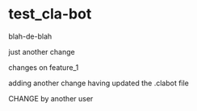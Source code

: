 # test_cla-bot

blah-de-blah

just another change

changes on feature_1

adding another change having updated the .clabot file

CHANGE by another user

